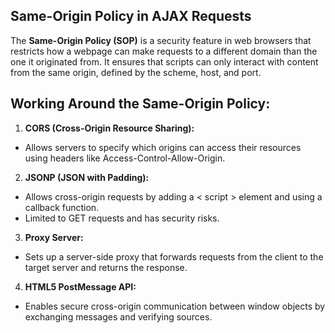 ## Same-Origin Policy in AJAX Requests
The **Same-Origin Policy (SOP)** is a security feature in web browsers that restricts how a webpage can make requests to a different domain than the one it originated from. It ensures that scripts can only interact with content from the same origin, defined by the scheme, host, and port.
## Working Around the Same-Origin Policy:
1. **CORS (Cross-Origin Resource Sharing):**
- Allows servers to specify which origins can access their resources using headers like Access-Control-Allow-Origin.

2. **JSONP (JSON with Padding):**
- Allows cross-origin requests by adding a < script > element and using a callback function.
- Limited to GET requests and has security risks.

3. **Proxy Server:**
- Sets up a server-side proxy that forwards requests from the client to the target server and returns the response.

4. **HTML5 PostMessage API:**
- Enables secure cross-origin communication between window objects by exchanging messages and verifying sources.